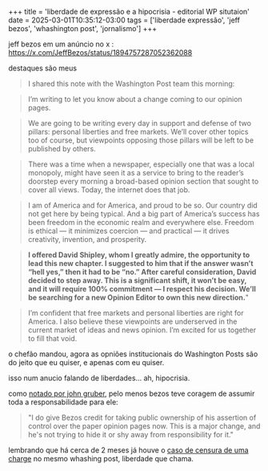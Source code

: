 +++
title = 'liberdade de expressão e a hipocrisia - editorial WP situtaion'
date = 2025-03-01T10:35:12-03:00
tags = ['liberdade expressão', 'jeff bezos', 'whashington post', 'jornalismo']
+++

jeff bezos em um anúncio no x : https://x.com/JeffBezos/status/1894757287052362088

destaques são meus

> I shared this note with the Washington Post team this morning:

> I’m writing to let you know about a change coming to our opinion pages. 
 
> We are going to be writing every day in support and defense of two pillars: personal liberties and free markets. We’ll cover other topics too of course, but viewpoints opposing those pillars will be left to be published by others. 

> There was a time when a newspaper, especially one that was a local monopoly, might have seen it as a service to bring to the reader’s doorstep every morning a broad-based opinion section that sought to cover all views. Today, the internet does that job. 

> I am of America and for America, and proud to be so. Our country did not get here by being typical. And a big part of America’s success has been freedom in the economic realm and everywhere else. Freedom is ethical — it minimizes coercion — and practical — it drives creativity, invention, and prosperity. 

> **I offered David Shipley, whom I greatly admire, the opportunity to lead this new chapter. I suggested to him that if the answer wasn’t “hell yes,” then it had to be “no.” After careful consideration, David decided to step away. This is a significant shift, it won’t be easy, and it will require 100% commitment —  I respect his decision. We’ll be searching for a new Opinion Editor to own this new direction.**"
 
> I’m confident that free markets and personal liberties are right for America. I also believe these viewpoints are underserved in the current market of ideas and news opinion. I’m excited for us together to fill that void. 

o chefão mandou, agora as opniões institucionais do Washington Posts são do jeito que eu quiser, e apenas com eu quiser.

isso num anucio falando de liberdades... ah, hipocrisia.


como [notado por john gruber](https://daringfireball.net/linked/2025/02/28/what-if-indeed), pelo menos bezos teve coragem de assumir toda a responsabilidade para ele:

> "I do give Bezos credit for taking public ownership of his assertion of control over the paper opinion pages now. This is a major change, and he's not trying to hide it or shy away from responsibility for it."


lembrando que há cerca de 2 meses já houve o [caso de censura de uma charge](https://anntelnaes.substack.com/p/why-im-quitting-the-washington-post) no mesmo whashing post, liberdade que chama.


